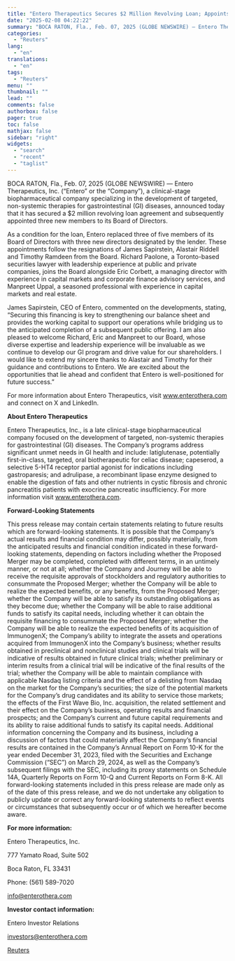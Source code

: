 ```yaml
---
title: "Entero Therapeutics Secures $2 Million Revolving Loan; Appoints Three New Board Members"
date: "2025-02-08 04:22:22"
summary: "BOCA RATON, Fla., Feb. 07, 2025 (GLOBE NEWSWIRE) — Entero Therapeutics, Inc. (“Entero” or the “Company”), a clinical-stage biopharmaceutical company specializing in the development of targeted, non-systemic therapies for gastrointestinal (GI) diseases, announced today that it has secured a $2 million revolving loan agreement and subsequently appointed three new members..."
categories:
  - "Reuters"
lang:
  - "en"
translations:
  - "en"
tags:
  - "Reuters"
menu: ""
thumbnail: ""
lead: ""
comments: false
authorbox: false
pager: true
toc: false
mathjax: false
sidebar: "right"
widgets:
  - "search"
  - "recent"
  - "taglist"
---
```


BOCA RATON, Fla., Feb. 07, 2025 (GLOBE NEWSWIRE) — Entero Therapeutics, Inc. (“Entero” or the “Company”), a clinical-stage biopharmaceutical company specializing in the development of targeted, non-systemic therapies for gastrointestinal (GI) diseases, announced today that it has secured a $2 million revolving loan agreement and subsequently appointed three new members to its Board of Directors.

As a condition for the loan, Entero replaced three of five members of its Board of Directors with three new directors designated by the lender. These appointments follow the resignations of James Sapirstein, Alastair Riddell and Timothy Ramdeen from the Board. Richard Paolone, a Toronto-based securities lawyer with leadership experience at public and private companies, joins the Board alongside Eric Corbett, a managing director with experience in capital markets and corporate finance advisory services, and Manpreet Uppal, a seasoned professional with experience in capital markets and real estate.

James Sapirstein, CEO of Entero, commented on the developments, stating, “Securing this financing is key to strengthening our balance sheet and provides the working capital to support our operations while bridging us to the anticipated completion of a subsequent public offering. I am also pleased to welcome Richard, Eric and Manpreet to our Board, whose diverse expertise and leadership experience will be invaluable as we continue to develop our GI program and drive value for our shareholders. I would like to extend my sincere thanks to Alastair and Timothy for their guidance and contributions to Entero. We are excited about the opportunities that lie ahead and confident that Entero is well-positioned for future success.”

For more information about Entero Therapeutics, visit www.enterothera.com and connect on X and LinkedIn.

**About Entero Therapeutics**

Entero Therapeutics, Inc., is a late clinical-stage biopharmaceutical company focused on the development of targeted, non-systemic therapies for gastrointestinal (GI) diseases. The Company’s programs address significant unmet needs in GI health and include: latiglutenase, potentially first-in-class, targeted, oral biotherapeutic for celiac disease; capeserod, a selective 5-HT4 receptor partial agonist for indications including gastroparesis; and adrulipase, a recombinant lipase enzyme designed to enable the digestion of fats and other nutrients in cystic fibrosis and chronic pancreatitis patients with exocrine pancreatic insufficiency. For more information visit www.enterothera.com.

**Forward-Looking Statements**

This press release may contain certain statements relating to future results which are forward-looking statements. It is possible that the Company’s actual results and financial condition may differ, possibly materially, from the anticipated results and financial condition indicated in these forward-looking statements, depending on factors including whether the Proposed Merger may be completed, completed with different terms, in an untimely manner, or not at all; whether the Company and Journey will be able to receive the requisite approvals of stockholders and regulatory authorities to consummate the Proposed Merger; whether the Company will be able to realize the expected benefits, or any benefits, from the Proposed Merger; whether the Company will be able to satisfy its outstanding obligations as they become due; whether the Company will be able to raise additional funds to satisfy its capital needs, including whether it can obtain the requisite financing to consummate the Proposed Merger; whether the Company will be able to realize the expected benefits of its acquisition of ImmunogenX; the Company’s ability to integrate the assets and operations acquired from ImmunogenX into the Company’s business; whether results obtained in preclinical and nonclinical studies and clinical trials will be indicative of results obtained in future clinical trials; whether preliminary or interim results from a clinical trial will be indicative of the final results of the trial; whether the Company will be able to maintain compliance with applicable Nasdaq listing criteria and the effect of a delisting from Nasdaq on the market for the Company’s securities; the size of the potential markets for the Company’s drug candidates and its ability to service those markets; the effects of the First Wave Bio, Inc. acquisition, the related settlement and their effect on the Company’s business, operating results and financial prospects; and the Company’s current and future capital requirements and its ability to raise additional funds to satisfy its capital needs. Additional information concerning the Company and its business, including a discussion of factors that could materially affect the Company’s financial results are contained in the Company’s Annual Report on Form 10-K for the year ended December 31, 2023, filed with the Securities and Exchange Commission (“SEC”) on March 29, 2024, as well as the Company’s subsequent filings with the SEC, including its proxy statements on Schedule 14A, Quarterly Reports on Form 10-Q and Current Reports on Form 8-K. All forward-looking statements included in this press release are made only as of the date of this press release, and we do not undertake any obligation to publicly update or correct any forward-looking statements to reflect events or circumstances that subsequently occur or of which we hereafter become aware.

**For more information:**

Entero Therapeutics, Inc.

777 Yamato Road, Suite 502

Boca Raton, FL 33431

Phone: (561) 589-7020

info@enterothera.com

**Investor contact information:**

Entero Investor Relations

investors@enterothera.com

[Reuters](https://www.tradingview.com/news/reuters.com,2025-02-07:newsml_GNX5W97gP:0-entero-therapeutics-secures-2-million-revolving-loan-appoints-three-new-board-members/)
